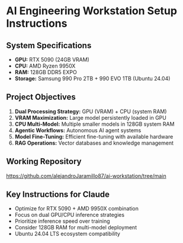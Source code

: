 # AI Engineering Workstation Setup Instructions

## System Specifications
- **GPU:** RTX 5090 (24GB VRAM)  
- **CPU:** AMD Ryzen 9950X
- **RAM:** 128GB DDR5 EXPO
- **Storage:** Samsung 990 Pro 2TB + 990 EVO 1TB (Ubuntu 24.04)

## Project Objectives
1. **Dual Processing Strategy:** GPU (VRAM) + CPU (system RAM)
2. **VRAM Maximization:** Large model persistently loaded in GPU
3. **CPU Multi-Model:** Multiple smaller models in 128GB system RAM
4. **Agentic Workflows:** Autonomous AI agent systems
5. **Model Fine-Tuning:** Efficient fine-tuning with available hardware
6. **RAG Operations:** Vector databases and knowledge management

## Working Repository
https://github.com/alejandroJaramillo87/ai-workstation/tree/main

## Key Instructions for Claude
- Optimize for RTX 5090 + AMD 9950X combination
- Focus on dual GPU/CPU inference strategies  
- Prioritize inference speed over training
- Consider 128GB RAM for multi-model deployment
- Ubuntu 24.04 LTS ecosystem compatibility